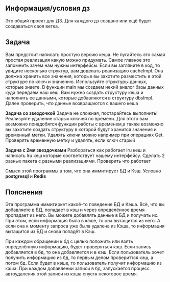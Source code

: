 ## Информация/условия дз

Это общий проект для ДЗ. Для каждого дз создано или ещё будет создаваться своя ветка.

## Задача

Вам предстоит написать простую версию кеша. Не пугайтесь это самая простая реализация какую можно придумать. Самое
главное это запомнить зачем нам нужны интерфейсы. Если вы загляните в код, то увидите несколько структур, вам
доделать реализацию cacheImpl. Она должна хранить все значения, которые вы захотите разместить в этой структуре по
ключ и значению. Используйте структуры данных, которые знаете.
В функции main мы создаем некий аналог базы данных куда передаем наш кеш. Вам нужно создать структуру кеша и
наполнить ее данными, которые добавляются в структуру dbsImpl. Далее проверить, что данные возвращаются с вашего кеша

**Задача со звездочкой**
Задача не сложная, постарайтесь выполнить!
Реализуйте удаление старых ключей по времени. Для этого вам возможно понадобятся функции работы с временем,а также
возможно вы захотите создать структуру в которой будут хранится значения и временный метки.
Удалять ключи можно например при операциях Get. Проверять временную метку и удалять, если ключ старый

**Задача с 2мя звездочками**
Разбораться как работает lru кеш и написать lru кеш которые соответствует нашему интерфейсу. Сделать 2 разных пакета с разными реализациями. Проверить что работает


Смысл этой программы в том, что она иммитирует БД и Кэш. Условно **postgresql** и **Redis**

## Пояснения

Эта программа иммитиркет какоё-то поведение БД и Кэша. Всё, что вы добавляете в БД, попадает в кэш и через определённое время пропадает из него. Вы можете добавлять данные в БД и получать их. При этом, если информация была в кэше, то она вытащится из него. А если она к моменту запроса уже была удалена из Кэша, то информация вытащится из БД и снова попадёт в Кэш.

При каждом обращении к бд с целью положить или взять определённую информацию, будет проверяться кэш. Если запись добавляется в бд, то она добавляется и в кэш. Если пользователь хочет получить информацию из бд, то первым делом провериттся кэш, а потом бд. Если будет в кэше, то пользователь получит информацию из кэша. При каждом добавлении записи в бд, запускается процесс автоудаления этой записи из кэша спустя некоторое время.